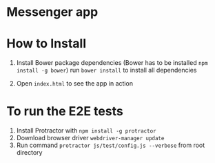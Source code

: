 Messenger app
=============

# How to Install

1. Install Bower package dependencies (Bower has to be installed `npm install -g bower`)
run `bower install` to install all dependencies

2. Open `index.html` to see the app in action

# To run the E2E tests

1. Install Protractor with `npm install -g protractor`
2. Download browser driver `webdriver-manager update`
3. Run command `protractor js/test/config.js --verbose` from root directory 


